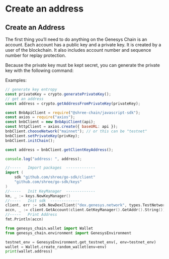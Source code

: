 # Create an address

## Create an Address

The first thing you’ll need to do anything on the Genesys Chain is an account. Each account has a public key and a private key. It is created by a user of the blockchain. It also includes account number and sequence number for replay protection.

Because the private key must be kept secret, you can generate the private key with the following command:

Examples:

``` javascript tab="JavaScript"
// generate key entropy
const privateKey = crypto.generatePrivateKey();
// get an address
const address = crypto.getAddressFromPrivateKey(privateKey);

const BnbApiClient = require("@shree-chain/javascript-sdk");
const axios = require("axios");
const bnbClient = new BnbApiClient(api);
const httpClient = axios.create({ baseURL: api });
bnbClient.chooseNetwork("mainnet"); // or this can be "testnet"
bnbClient.setPrivateKey(privKey);
bnbClient.initChain();

const address = bnbClient.getClientKeyAddress();

console.log("address: ", address);
```

```Go tab="GoLang"
//-----   Import packages  -------------
import (
	sdk "github.com/shree/go-sdk/client"
	"github.com/shree/go-sdk/keys"
)
//-----   Init KeyManager  -------------
km, _ := keys.NewKeyManager()
//-----   Init sdk  -------------
client, err := sdk.NewDexClient("dex.genesys.network", types.TestNetwork, km) // api string can be "https://testnet-dex.genesys.network" for testnet
accn, _ := client.GetAccount(client.GetKeyManager().GetAddr().String())
//-----   Print Address
fmt.Println(accn)
```

```python tab="Python"
from genesys_chain.wallet import Wallet
from genesys_chain.environment import GenesysEnvironment

testnet_env = GenesysEnvironment.get_testnet_env(, env=testnet_env)
wallet = Wallet.create_random_wallet(env=env)
print(wallet.address)
```

